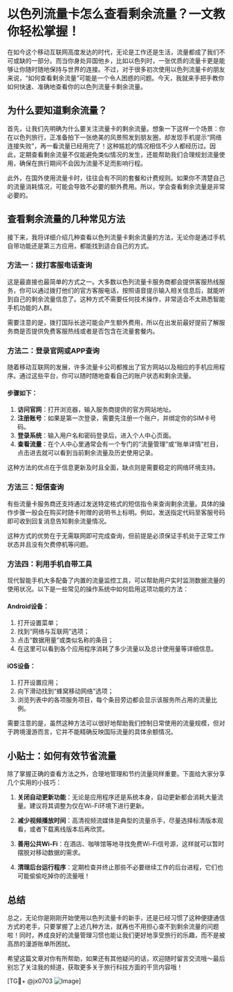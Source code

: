 # 以色列流量卡怎么查看剩余流量？一文教你轻松掌握！

在如今这个移动互联网高度发达的时代，无论是工作还是生活，流量都成了我们不可或缺的一部分。而当你身处异国他乡，比如以色列时，一张优质的流量卡更是能够让你随时随地保持与世界的连接。不过，对于很多初次使用以色列流量卡的朋友来说，“如何查看剩余流量”可能是一个令人困惑的问题。今天，我就来手把手教你如何快速、准确地查看你的以色列流量卡剩余流量。

## 为什么要知道剩余流量？

首先，让我们先明确为什么要关注流量卡的剩余流量。想象一下这样一个场景：你在以色列旅行，正准备拍下一张绝美的风景照发到朋友圈，却发现手机提示“网络连接失败”，再一看流量已经用完了！这种尴尬的情况相信不少人都经历过。因此，定期查看剩余流量不仅能避免类似情况的发生，还能帮助我们合理规划流量使用，确保在旅行期间不会因为流量不足而影响行程。

此外，在国外使用流量卡时，往往会有不同的套餐和计费规则。如果你不清楚自己的流量消耗情况，可能会导致不必要的额外费用。所以，学会查看剩余流量是非常必要的。

## 查看剩余流量的几种常见方法

接下来，我将详细介绍几种查看以色列流量卡剩余流量的方法，无论你是通过手机自带功能还是第三方应用，都能找到适合自己的方式。

### 方法一：拨打客服电话查询

这是最直接也最简单的方式之一。大多数以色列流量卡服务商都会提供客服热线服务，你可以通过拨打他们的官方客服电话，按照语音提示输入相关信息后，就能听到自己的剩余流量信息了。这种方式不需要任何技术操作，非常适合不太熟悉智能手机功能的人群。

需要注意的是，拨打国际长途可能会产生额外费用，所以在出发前最好提前了解服务商是否提供免费客服热线或者是否包含在流量套餐内。

### 方法二：登录官网或APP查询

随着移动互联网的发展，许多流量卡公司都推出了官方网站以及相应的手机应用程序。通过这些平台，你可以随时随地查看自己的账户状态和剩余流量。

#### 步骤如下：
1. **访问官网**：打开浏览器，输入服务商提供的官方网站地址。
2. **注册账号**：如果是第一次登录，需要先注册一个账户，并绑定你的SIM卡号码。
3. **登录系统**：输入用户名和密码登录后，进入个人中心页面。
4. **查看流量**：在个人中心里通常会有一个专门的“流量管理”或“账单详情”栏目，点击进去就可以看到当前剩余流量及历史使用记录。

这种方法的优点在于信息更新及时且全面，缺点则是需要稳定的网络环境支持。

### 方法三：短信查询

有些流量卡服务商还支持通过发送特定格式的短信指令来查询剩余流量。具体的操作步骤一般会在购买时随卡附赠的说明书上标明。例如，发送指定代码至客服号码即可收到回复消息告知剩余流量情况。

这种方式的优势在于无需联网即可完成查询，但前提是必须保证手机处于正常工作状态并且没有欠费停机等问题。

### 方法四：利用手机自带工具

现代智能手机大多配备了内置的流量监控工具，可以帮助用户实时监测数据流量的使用状况。以下是一些常见的操作系统中如何启用这项功能的方法：

#### Android设备：
1. 打开设置菜单；
2. 找到“网络与互联网”选项；
3. 点击“数据用量”或类似名称的条目；
4. 在这里可以看到各个应用程序消耗了多少流量以及总计使用量等详细信息。

#### iOS设备：
1. 打开设置应用；
2. 向下滑动找到“蜂窝移动网络”选项；
3. 浏览列表中的各项服务项目，每个条目旁边都会显示该服务所占用的流量比例。

需要注意的是，虽然这种方法可以很好地帮助我们控制日常使用的流量规模，但对于跨境漫游而言，它并不能精确反映国际流量的具体余额情况。

## 小贴士：如何有效节省流量

除了掌握正确的查看方法之外，合理地管理和节约流量同样重要。下面给大家分享几个实用的小技巧：

1. **关闭自动更新功能**：无论是应用程序还是系统本身，自动更新都会消耗大量流量。建议将其调整为仅在Wi-Fi环境下进行更新。
   
2. **减少视频播放时间**：高清视频流媒体是典型的流量杀手，尽量选择标清版本观看，或者下载离线版本后再欣赏。
   
3. **善用公共Wi-Fi**：在酒店、咖啡馆等地寻找免费Wi-Fi信号源，这样就可以暂时摆脱对移动数据的需求。
   
4. **清理后台运行程序**：定期检查并终止那些不必要继续工作的后台进程，它们也可能偷偷吃掉你的流量哦！

## 总结

总之，无论你是刚刚开始使用以色列流量卡的新手，还是已经习惯了这种便捷通信方式的老手，只要掌握了上述几种方法，就再也不用担心查不到剩余流量的问题啦！同时，养成良好的流量管理习惯也能让我们更好地享受旅行的乐趣，而不是被高昂的漫游账单所困扰。

希望这篇文章对你有所帮助，如果还有其他疑问的话，欢迎随时留言交流哦～最后别忘了关注我的频道，获取更多关于旅行科技方面的干货内容哦！

[TG💪+ @jx0703 ![Image](https://github.com/user-attachments/assets/dbca1d08-cadb-493c-b0ec-ad6f7a83f270)]